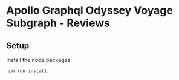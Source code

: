 # Apollo Graphql Odyssey Voyage Subgraph - Reviews

## Setup

Install the node packages
```shell
npm run install
```